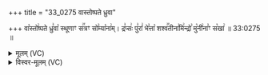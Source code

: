 +++
title = "33_0275 वास्तोष्पते ध्रुवा"

+++
वा꣡स्तो꣢ष्पते ध्रु꣣वा꣡ स्थूणाꣳ स꣢꣯त्रꣳ सो꣣म्या꣡ना꣢म्। द्र꣣प्सः꣢ पु꣣रां꣢ भे꣣त्ता꣡ शश्व꣢꣯तीना꣣मि꣢न्द्रो꣣ मु꣡नी꣢ना꣣ꣳ स꣡खा꣢ ॥ 33:0275 ॥

<details><summary>मूलम् (VC)</summary>

वा꣡स्तो꣢ष्पते ध्रु꣣वा꣡ स्थूणाꣳ स꣢꣯त्रꣳ सो꣣म्या꣡ना꣢म् । द्र꣣प्सः꣢ पु꣣रां꣢ भे꣢त्ता꣡ शश्व꣢꣯तीना꣣मि꣢न्द्रो꣣ मु꣡नी꣢ना꣣ꣳ स꣡खा꣢ ॥२७५॥
</details>

<details><summary>विस्वर-मूलम् (VC)</summary>

वास्तोष्पते ध्रुवा स्थूणाꣳ सत्रꣳ सोम्यानाम् । द्रप्सः पुरां भेत्ता शश्वतीनामिन्द्रो मुनीनाꣳ सखा ॥२७५॥
</details>